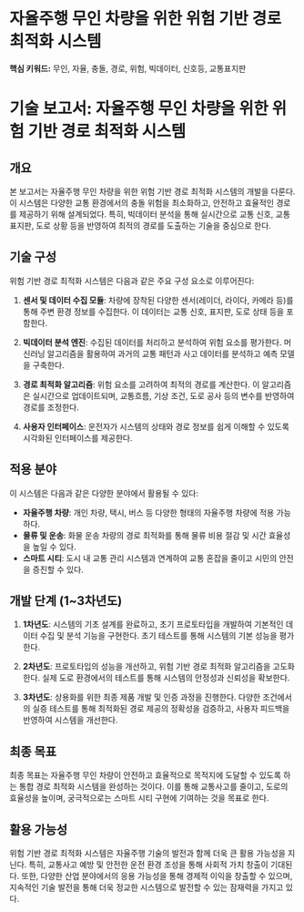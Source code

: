 # 자율주행 무인 차량을 위한 위험 기반 경로 최적화 시스템
**핵심 키워드:** 무인, 자율, 충돌, 경로, 위험, 빅데이터, 신호등, 교통표지판

# 기술 보고서: 자율주행 무인 차량을 위한 위험 기반 경로 최적화 시스템

## 개요
본 보고서는 자율주행 무인 차량을 위한 위험 기반 경로 최적화 시스템의 개발을 다룬다. 이 시스템은 다양한 교통 환경에서의 충돌 위험을 최소화하고, 안전하고 효율적인 경로를 제공하기 위해 설계되었다. 특히, 빅데이터 분석을 통해 실시간으로 교통 신호, 교통 표지판, 도로 상황 등을 반영하여 최적의 경로를 도출하는 기술을 중심으로 한다.

## 기술 구성
위험 기반 경로 최적화 시스템은 다음과 같은 주요 구성 요소로 이루어진다:

1. **센서 및 데이터 수집 모듈**: 차량에 장착된 다양한 센서(레이더, 라이다, 카메라 등)를 통해 주변 환경 정보를 수집한다. 이 데이터는 교통 신호, 표지판, 도로 상태 등을 포함한다.
  
2. **빅데이터 분석 엔진**: 수집된 데이터를 처리하고 분석하여 위험 요소를 평가한다. 머신러닝 알고리즘을 활용하여 과거의 교통 패턴과 사고 데이터를 분석하고 예측 모델을 구축한다.

3. **경로 최적화 알고리즘**: 위험 요소를 고려하여 최적의 경로를 계산한다. 이 알고리즘은 실시간으로 업데이트되며, 교통흐름, 기상 조건, 도로 공사 등의 변수를 반영하여 경로를 조정한다.

4. **사용자 인터페이스**: 운전자가 시스템의 상태와 경로 정보를 쉽게 이해할 수 있도록 시각화된 인터페이스를 제공한다.

## 적용 분야
이 시스템은 다음과 같은 다양한 분야에서 활용될 수 있다:

- **자율주행 차량**: 개인 차량, 택시, 버스 등 다양한 형태의 자율주행 차량에 적용 가능하다.
- **물류 및 운송**: 화물 운송 차량의 경로 최적화를 통해 물류 비용 절감 및 시간 효율성을 높일 수 있다.
- **스마트 시티**: 도시 내 교통 관리 시스템과 연계하여 교통 혼잡을 줄이고 시민의 안전을 증진할 수 있다.

## 개발 단계 (1~3차년도)
1. **1차년도**: 시스템의 기초 설계를 완료하고, 초기 프로토타입을 개발하여 기본적인 데이터 수집 및 분석 기능을 구현한다. 초기 테스트를 통해 시스템의 기본 성능을 평가한다.

2. **2차년도**: 프로토타입의 성능을 개선하고, 위험 기반 경로 최적화 알고리즘을 고도화한다. 실제 도로 환경에서의 테스트를 통해 시스템의 안정성과 신뢰성을 확보한다.

3. **3차년도**: 상용화를 위한 최종 제품 개발 및 인증 과정을 진행한다. 다양한 조건에서의 실증 테스트를 통해 최적화된 경로 제공의 정확성을 검증하고, 사용자 피드백을 반영하여 시스템을 개선한다.

## 최종 목표
최종 목표는 자율주행 무인 차량이 안전하고 효율적으로 목적지에 도달할 수 있도록 하는 통합 경로 최적화 시스템을 완성하는 것이다. 이를 통해 교통사고를 줄이고, 도로의 효율성을 높이며, 궁극적으로는 스마트 시티 구현에 기여하는 것을 목표로 한다.

## 활용 가능성
위험 기반 경로 최적화 시스템은 자율주행 기술의 발전과 함께 더욱 큰 활용 가능성을 지닌다. 특히, 교통사고 예방 및 안전한 운전 환경 조성을 통해 사회적 가치 창출이 기대된다. 또한, 다양한 산업 분야에서의 응용 가능성을 통해 경제적 이익을 창출할 수 있으며, 지속적인 기술 발전을 통해 더욱 정교한 시스템으로 발전할 수 있는 잠재력을 가지고 있다.